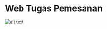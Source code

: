 # Web Tugas Pemesanan

![alt text](https://github.com/akuian/webtugaspemesanan/blob/master/Aritmatika.JPG)
